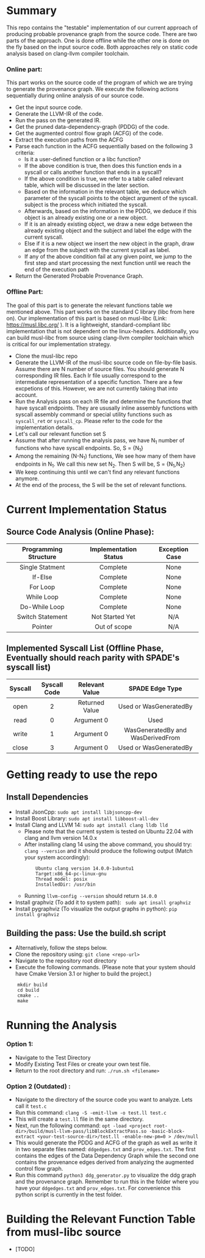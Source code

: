 # Summary 
This repo contains the "testable" implementation of our current approach of producing probable provenance graph from the source code. There are two parts of the approach. One is done offline while the other one is done on the fly based on the input source code. Both approaches rely on static code analysis based on clang-llvm compiler toolchain.

### Online part:

This part works on the source code of the program of which we are trying to generate the provenance graph. We execute the following actions sequentially during online analysis of our source code.

- Get the input source code.
- Generate the LLVM-IR of the code. 
- Run the pass on the generated IR.
- Get the pruned data-dependency-graph (PDDG) of the code.
- Get the augmented control flow graph (ACFG) of the code.
- Extract the execution paths from the ACFG
- Parse each function in the ACFG sequentially based on the following 3 criteria:
    - Is it a user-defined function or a libc function?
    - If the above condition is true, then does this function ends in a syscall or calls another function that ends in a syscall?
    - If the above condition is true, we refer to a table called relevant table, which will be discussed in the later section. 
    - Based on the information in the relevant table, we deduce which parameter of the syscall points to the object argument of the syscall. subject is the process which initiated the syscall.
    - Afterwards, based on the information in the PDDG, we deduce if this object is an already existing one or a new object. 
    - If it is an already existing object, we draw a new edge between the already existing object and the subject and label the edge with the current syscall.
    - Else if it is a new object we insert the new object in the graph, draw an edge from the subject with the current syscall as label.
    - If any of the above condition fail at any given point, we jump to the first step and start processing the next function until we reach the end of the execution path
- Return the Generated Probable Provenance Graph.

### Offline Part:
The goal of this part is to generate the relevant functions table we mentioned above. This part works on the standard C library (libc from here on). Our implementation of this part is based on musl-libc (Link: https://musl.libc.org/ ). It is a lightweight, standard-compliant libc implementation that is not dependent on the linux-headers. Additionally, you can build musl-libc from source using clang-llvm compiler toolchain which is critical for our implementation strategy. 

- Clone the musl-libc repo
- Generate the LLVM-IR of the musl-libc source code on file-by-file basis. Assume there are N number of source files. You should generate N corresponding IR files. Each Ir file usually correspond to the intermediate representation of a specific function. There are a few excpetions of this. However, we are not currently taking that into account.
- Run the Analysis pass on each IR file and determine the functions that have syscall endpoints. They are ususally inline assembly functions with syscall assembly command or special utility functions such as ```syscall_ret``` or ```syscall_cp```. Please refer to the code for the implementation details. 
- Let's call our relevant function set <bold>S</bold>
- Assume that after running the analysis pass, we have N<sub>1</sub> number of functions who have syscall endpoints. So, S = {N<sub>1</sub>}
- Among the remaining (N-N<sub>1</sub>) functions, We see how many of them have endpoints in N<sub>1</sub>. We call this new set N<sub>2</sub>. Then S will be, S = {N<sub>1</sub>,N<sub>2</sub>}
- We keep continuing this until we can't find any relevant functions anymore. 
- At the end of the process, the S will be the set of relevant functions.

# Current Implementation Status

## Source Code Analysis (Online Phase):

**Programming Structure** | **Implementation Status** | **Exception Case**
:-----:|:-----:|:-----:
Single Statment| Complete| None
If-Else| Complete| None
For Loop| Complete| None
While Loop| Complete| None
Do-While Loop| Complete| None
Switch Statement| Not Started Yet| N/A 
Pointer| Out of scope| N/A

## Implemented Syscall List (Offline Phase, Eventually should reach parity with SPADE's syscall list)
**Syscall**| **Syscall Code**|**Relevant Value**|**SPADE Edge Type**
:-----:|:-----:|:-----:|:-----:
open| 2| Returned Value| Used or WasGeneratedBy
read| 0| Argument 0| Used
write| 1| Argument 0| WasGeneratedBy and WasDerivedFrom
close| 3| Argument 0| Used or WasGeneratedBy



# Getting ready to use the repo

## Install Dependencies

- Install JsonCpp:  ``` sudo apt install libjsoncpp-dev ```
- Install Boost Library: ``` sudo apt install libboost-all-dev ```
- Install Clang and LLVM 14: ``` sudo apt install clang lldb lld ```
  - Please note that the current system is tested on Ubuntu 22.04 with clang and llvm version 14.0.x
  - After installing clang 14 using the above command, you should try: ```clang --version``` and it should produce the following output (Match your system accordingly): 
    ``` 
        Ubuntu clang version 14.0.0-1ubuntu1  
        Target:x86_64-pc-linux-gnu  
        Thread model: posix  
        InstalledDir: /usr/bin
    ```
  - Running ```llvm-config --version``` should return ```14.0.0```
- Install graphviz (To add it to system path): ``` sudo apt insall graphviz```
- Install pygraphviz (To visualize the output graphs in python): ```pip install graphviz```


## Building the pass: Use the build.sh script
- Alternatively, follow the steps below.
- Clone the repository using: ```git clone <repo-url>```
- Navigate to the repository root directory
- Execute the following commands. (Please note that your system should have Cmake Version 3.1 or higher to build the project.)

``` 
    mkdir build
    cd build
    cmake ..
    make
```

# Running the Analysis

### Option 1: 
- Navigate to the Test Directory
- Modify Existing Test Files or create your own test file.
- Return to the root directory and run: ```./run.sh <filename>```

### Option 2 (Outdated) :

- Navigate to the directory of the source code you want to analyze. Lets call it ```test.c```
- Run this command: ```clang -S -emit-llvm -o test.ll test.c``` 
- This will create a ```test.ll``` file in the same directory.
- Next, run the following command: ```opt -load <project root-dir>/build/musl-llvm-pass/libBlockExtractPass.so -basic-block-extract <your-test-source-dir>/test.ll -enable-new-pm=0 > /dev/null```
- This would generate the PDDG and ACFG of the graph as well as write it in two separate files named: ```ddgedges.txt``` and ```prov_edges.txt```. The first contains the edges of the Data Dependency Graph while the second one contains the provenance edges derived from analyzing the augmented control flow graph.
- Run this command ```python3 ddg_generator.py``` to visualize the ddg graph and the provenance graph. Remember to run this in the folder where you have your ```ddgedges.txt``` and ```prov_edges.txt```. For convenience this python script is currently in the test folder.


# Building the Relevant Function Table from musl-libc source
- [TODO]


